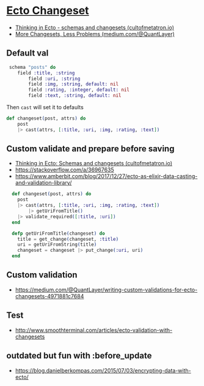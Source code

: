 # [Ecto Changeset](https://hexdocs.pm/ecto/Ecto.Changeset.html)

* [Thinking in Ecto - schemas and changesets (cultofmetatron.io)](http://cultofmetatron.io/2017/04/22/thinking-in-ecto---schemas-and-changesets/)
* [More Changesets, Less Problems (medium.com/@QuantLayer)](https://medium.com/@QuantLayer/more-changesets-less-problems-bec2ca502364)

## Default val

```ex
 schema "posts" do
    field :title, :string
		field :uri, :string
		field :img, :string, default: nil
		field :rating, :integer, default: nil
		field :text, :string, default: nil
```

Then `cast` will set it to defaults

```ex
def changeset(post, attrs) do
    post
    |> cast(attrs, [:title, :uri, :img, :rating, :text])
```

## Custom validate and prepare before saving

* [Thinking in  Ecto: Schemas and changesets (cultofmetatron.io)](http://cultofmetatron.io/2017/04/22/thinking-in-ecto---schemas-and-changesets/)
* https://stackoverflow.com/a/36967635
* https://www.amberbit.com/blog/2017/12/27/ecto-as-elixir-data-casting-and-validation-library/

```ex
  def changeset(post, attrs) do
    post
    |> cast(attrs, [:title, :uri, :img, :rating, :text])
		|> getUriFromTitle()
    |> validate_required([:title, :uri])
  end

  defp getUriFromTitle(changeset) do
    title = get_change(changeset, :title)
	uri = getUriFromString(title)
    changeset = changeset |> put_change(:uri, uri)
  end
```

## Custom validation

* https://medium.com/@QuantLayer/writing-custom-validations-for-ecto-changesets-4971881c7684

## Test

* http://www.smoothterminal.com/articles/ecto-validation-with-changesets

## outdated but fun with :before_update

* https://blog.danielberkompas.com/2015/07/03/encrypting-data-with-ecto/
